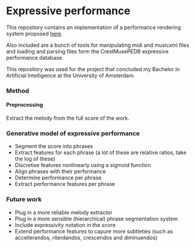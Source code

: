 # Expressive performance

This repository contains an implementation of a performance rendering system proposed [here](http://staff.science.uva.nl/~bredeweg/pdf/BSc/20102011/VanDerWeij.pdf).

Also included are a bunch of tools for manipulating midi and musicxml files and loading and parsing files form the CrestMusePEDB expressive performance database.

This repository was used for the project that concluded my Bachelor in Artificial Intelligence at the University of Amsterdam.

### Method

#### Preprocessing

Extract the melody from the full score of the work.

### Generative model of expressive performance

* Segment the score into phrases
* Extract features for each phrase (a lot of these are relative ratios, take the log of these)
* Discretise features nonlinearly using a sigmoid function
* Align phrases with their performance
* Determine performance per phrase
* Extract performance features per phrase

### Future work

* Plug in a more reliable melody extractor
* Plug in a more sensible (hierarchical) phrase segmentation system
* Include expressivity notation in the score
* Extend performance features to capure more subtleties (such as accellerandos, riterdandos, crescendos and diminuendos)

